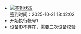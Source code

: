 - [![签到状态](https://github.com/womade/Cloud189-Actions/actions/workflows/main.yml/badge.svg?branch=main)](https://github.com/womade/Cloud189-Actions/actions/workflows/main.yml) <br> 签到时间：2025-10-21 18:42:02
- 开始执行帐号1
- 设备ID不存在，需要二次设备校验
